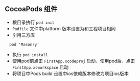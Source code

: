 ## CocoaPods 组件
- 根目录执行 `pod init`
- `Podfile` 文件中platform 版本设置为和工程项目相同
- 引用三方库
```
  pod 'Masonry'
```
- 执行 `pod install`
- 使用pod前点击 `FirstApp.xcodeproj` 启动，使用pod后，点击 `FirstApp.xcworkspace` 启动
- 将项目中Pods build 设置中ios依赖版本修改为项目ios版本
